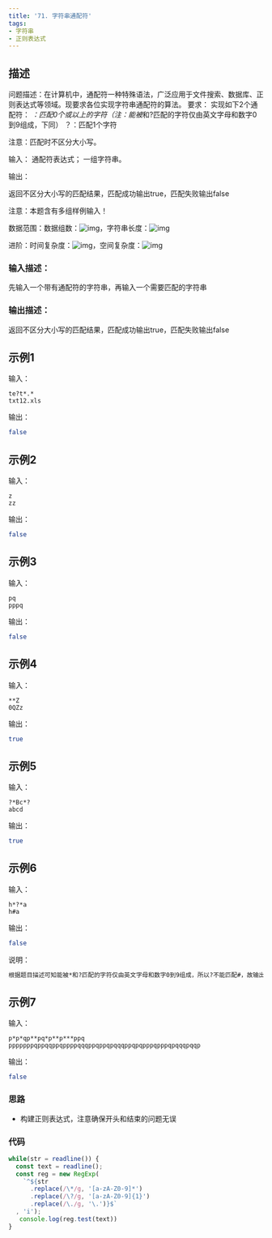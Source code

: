 ```yaml
---
title: '71. 字符串通配符'
tags:
- 字符串
- 正则表达式
---
```


## 描述

问题描述：在计算机中，通配符一种特殊语法，广泛应用于文件搜索、数据库、正则表达式等领域。现要求各位实现字符串通配符的算法。
要求：
实现如下2个通配符：
*：匹配0个或以上的字符（注：能被*和?匹配的字符仅由英文字母和数字0到9组成，下同）
？：匹配1个字符

注意：匹配时不区分大小写。

输入：
通配符表达式；
一组字符串。

输出：

返回不区分大小写的匹配结果，匹配成功输出true，匹配失败输出false

注意：本题含有多组样例输入！

数据范围：数据组数：![img](https://www.nowcoder.com/equation?tex=1%5Cle%20t%5Cle%2010%5C)，字符串长度：![img](https://www.nowcoder.com/equation?tex=1%5Cle%20s%5Cle%20100%5C)

进阶：时间复杂度：![img](https://www.nowcoder.com/equation?tex=O(n%5E2)%5C)，空间复杂度：![img](https://www.nowcoder.com/equation?tex=O(n)%5C)

### 输入描述：

先输入一个带有通配符的字符串，再输入一个需要匹配的字符串

### 输出描述：

返回不区分大小写的匹配结果，匹配成功输出true，匹配失败输出false

## 示例1

输入：

```
te?t*.*
txt12.xls
```



输出：

```bash
false
```



## 示例2

输入：

```
z
zz
```



输出：

```bash
false
```



## 示例3

输入：

```
pq
pppq
```



输出：

```bash
false
```



## 示例4

输入：

```
**Z
0QZz
```



输出：

```bash
true
```



## 示例5

输入：

```
?*Bc*?
abcd
```



输出：

```bash
true
```



## 示例6

输入：

```
h*?*a
h#a
```



输出：

```bash
false
```



说明：

```bash
根据题目描述可知能被*和?匹配的字符仅由英文字母和数字0到9组成，所以?不能匹配#，故输出false   
```

## 示例7

输入：

```
p*p*qp**pq*p**p***ppq
pppppppqppqqppqppppqqqppqppqpqqqppqpqpppqpppqpqqqpqqp
```



输出：

```bash
false
```

### 思路

- 构建正则表达式，注意确保开头和结束的问题无误

### 代码

```js
while(str = readline()) {
  const text = readline();
  const reg = new RegExp(
    `^${str
      .replace(/\*/g, '[a-zA-Z0-9]*')
      .replace(/\?/g, '[a-zA-Z0-9]{1}')
      .replace(/\./g, '\.')}$`
  , 'i');
   console.log(reg.test(text))
}
```

